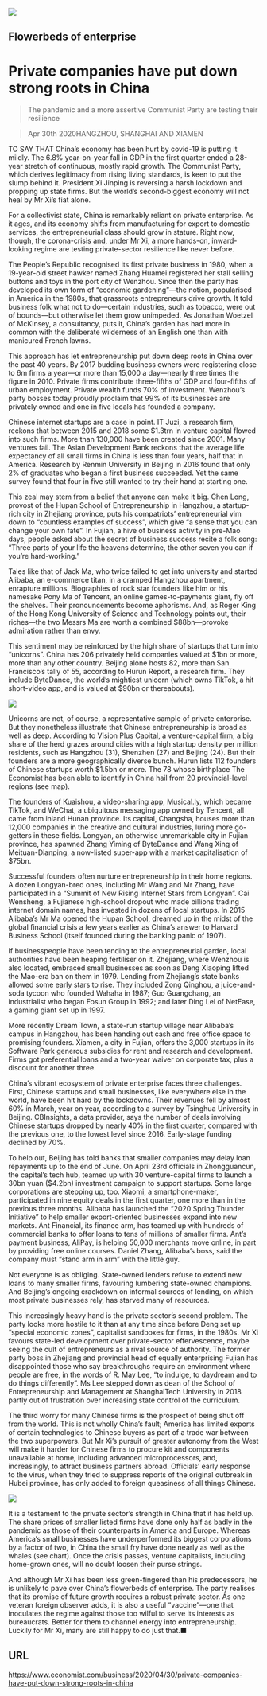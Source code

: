 ![](./images/20200502_WBP001_0.jpg)

## Flowerbeds of enterprise

# Private companies have put down strong roots in China

> The pandemic and a more assertive Communist Party are testing their resilience

> Apr 30th 2020HANGZHOU, SHANGHAI AND XIAMEN

TO SAY THAT China’s economy has been hurt by covid-19 is putting it mildly. The 6.8% year-on-year fall in GDP in the first quarter ended a 28-year stretch of continuous, mostly rapid growth. The Communist Party, which derives legitimacy from rising living standards, is keen to put the slump behind it. President Xi Jinping is reversing a harsh lockdown and propping up state firms. But the world’s second-biggest economy will not heal by Mr Xi’s fiat alone.

For a collectivist state, China is remarkably reliant on private enterprise. As it ages, and its economy shifts from manufacturing for export to domestic services, the entrepreneurial class should grow in stature. Right now, though, the corona-crisis and, under Mr Xi, a more hands-on, inward-looking regime are testing private-sector resilience like never before.

The People’s Republic recognised its first private business in 1980, when a 19-year-old street hawker named Zhang Huamei registered her stall selling buttons and toys in the port city of Wenzhou. Since then the party has developed its own form of “economic gardening”—the notion, popularised in America in the 1980s, that grassroots entrepreneurs drive growth. It told business folk what not to do—certain industries, such as tobacco, were out of bounds—but otherwise let them grow unimpeded. As Jonathan Woetzel of McKinsey, a consultancy, puts it, China’s garden has had more in common with the deliberate wilderness of an English one than with manicured French lawns.

This approach has let entrepreneurship put down deep roots in China over the past 40 years. By 2017 budding business owners were registering close to 6m firms a year—or more than 15,000 a day—nearly three times the figure in 2010. Private firms contribute three-fifths of GDP and four-fifths of urban employment. Private wealth funds 70% of investment. Wenzhou’s party bosses today proudly proclaim that 99% of its businesses are privately owned and one in five locals has founded a company.

Chinese internet startups are a case in point. IT Juzi, a research firm, reckons that between 2015 and 2018 some $1.3trn in venture capital flowed into such firms. More than 130,000 have been created since 2001. Many ventures fail. The Asian Development Bank reckons that the average life expectancy of all small firms in China is less than four years, half that in America. Research by Renmin University in Beijing in 2016 found that only 2% of graduates who began a first business succeeded. Yet the same survey found that four in five still wanted to try their hand at starting one.

This zeal may stem from a belief that anyone can make it big. Chen Long, provost of the Hupan School of Entrepreneurship in Hangzhou, a startup-rich city in Zhejiang province, puts his compatriots’ entrepreneurial vim down to “countless examples of success”, which give “a sense that you can change your own fate”. In Fujian, a hive of business activity in pre-Mao days, people asked about the secret of business success recite a folk song: “Three parts of your life the heavens determine, the other seven you can if you’re hard-working.”

Tales like that of Jack Ma, who twice failed to get into university and started Alibaba, an e-commerce titan, in a cramped Hangzhou apartment, enrapture millions. Biographies of rock star founders like him or his namesake Pony Ma of Tencent, an online games-to-payments giant, fly off the shelves. Their pronouncements become aphorisms. And, as Roger King of the Hong Kong University of Science and Technology points out, their riches—the two Messrs Ma are worth a combined $88bn—provoke admiration rather than envy.

This sentiment may be reinforced by the high share of startups that turn into “unicorns”. China has 206 privately held companies valued at $1bn or more, more than any other country. Beijing alone hosts 82, more than San Francisco’s tally of 55, according to Hurun Report, a research firm. They include ByteDance, the world’s mightiest unicorn (which owns TikTok, a hit short-video app, and is valued at $90bn or thereabouts).



![](./images/20200502_WBM959.png)

Unicorns are not, of course, a representative sample of private enterprise. But they nonetheless illustrate that Chinese entrepreneurship is broad as well as deep. According to Vision Plus Capital, a venture-capital firm, a big share of the herd grazes around cities with a high startup density per million residents, such as Hangzhou (31), Shenzhen (27) and Beijing (24). But their founders are a more geographically diverse bunch. Hurun lists 112 founders of Chinese startups worth $1.5bn or more. The 78 whose birthplace The Economist has been able to identify in China hail from 20 provincial-level regions (see map).

The founders of Kuaishou, a video-sharing app, Musical.ly, which became TikTok, and WeChat, a ubiquitous messaging app owned by Tencent, all came from inland Hunan province. Its capital, Changsha, houses more than 12,000 companies in the creative and cultural industries, luring more go-getters in these fields. Longyan, an otherwise unremarkable city in Fujian province, has spawned Zhang Yiming of ByteDance and Wang Xing of Meituan-Dianping, a now-listed super-app with a market capitalisation of $75bn.

Successful founders often nurture entrepreneurship in their home regions. A dozen Longyan-bred ones, including Mr Wang and Mr Zhang, have participated in a “Summit of New Rising Internet Stars from Longyan”. Cai Wensheng, a Fujianese high-school dropout who made billions trading internet domain names, has invested in dozens of local startups. In 2015 Alibaba’s Mr Ma opened the Hupan School, dreamed up in the midst of the global financial crisis a few years earlier as China’s answer to Harvard Business School (itself founded during the banking panic of 1907).

If businesspeople have been tending to the entrepreneurial garden, local authorities have been heaping fertiliser on it. Zhejiang, where Wenzhou is also located, embraced small businesses as soon as Deng Xiaoping lifted the Mao-era ban on them in 1979. Lending from Zhejiang’s state banks allowed some early stars to rise. They included Zong Qinghou, a juice-and-soda tycoon who founded Wahaha in 1987; Guo Guangchang, an industrialist who began Fosun Group in 1992; and later Ding Lei of NetEase, a gaming giant set up in 1997.

More recently Dream Town, a state-run startup village near Alibaba’s campus in Hangzhou, has been handing out cash and free office space to promising founders. Xiamen, a city in Fujian, offers the 3,000 startups in its Software Park generous subsidies for rent and research and development. Firms got preferential loans and a two-year waiver on corporate tax, plus a discount for another three.

China’s vibrant ecosystem of private enterprise faces three challenges. First, Chinese startups and small businesses, like everywhere else in the world, have been hit hard by the lockdowns. Their revenues fell by almost 60% in March, year on year, according to a survey by Tsinghua University in Beijing. CBInsights, a data provider, says the number of deals involving Chinese startups dropped by nearly 40% in the first quarter, compared with the previous one, to the lowest level since 2016. Early-stage funding declined by 70%.

To help out, Beijing has told banks that smaller companies may delay loan repayments up to the end of June. On April 23rd officials in Zhongguancun, the capital’s tech hub, teamed up with 30 venture-capital firms to launch a 30bn yuan ($4.2bn) investment campaign to support startups. Some large corporations are stepping up, too. Xiaomi, a smartphone-maker, participated in nine equity deals in the first quarter, one more than in the previous three months. Alibaba has launched the “2020 Spring Thunder Initiative” to help smaller export-oriented businesses expand into new markets. Ant Financial, its finance arm, has teamed up with hundreds of commercial banks to offer loans to tens of millions of smaller firms. Ant’s payment business, AliPay, is helping 50,000 merchants move online, in part by providing free online courses. Daniel Zhang, Alibaba’s boss, said the company must “stand arm in arm” with the little guy.

Not everyone is as obliging. State-owned lenders refuse to extend new loans to many smaller firms, favouring lumbering state-owned champions. And Beijing’s ongoing crackdown on informal sources of lending, on which most private businesses rely, has starved many of resources.

This increasingly heavy hand is the private sector’s second problem. The party looks more hostile to it than at any time since before Deng set up “special economic zones”, capitalist sandboxes for firms, in the 1980s. Mr Xi favours state-led development over private-sector effervescence, maybe seeing the cult of entrepreneurs as a rival source of authority. The former party boss in Zhejiang and provincial head of equally enterprising Fujian has disappointed those who say breakthroughs require an environment where people are free, in the words of R. May Lee, “to indulge, to daydream and to do things differently”. Ms Lee stepped down as dean of the School of Entrepreneurship and Management at ShanghaiTech University in 2018 partly out of frustration over increasing state control of the curriculum.

The third worry for many Chinese firms is the prospect of being shut off from the world. This is not wholly China’s fault; America has limited exports of certain technologies to Chinese buyers as part of a trade war between the two superpowers. But Mr Xi’s pursuit of greater autonomy from the West will make it harder for Chinese firms to procure kit and components unavailable at home, including advanced microprocessors, and, increasingly, to attract business partners abroad. Officials’ early response to the virus, when they tried to suppress reports of the original outbreak in Hubei province, has only added to foreign queasiness of all things Chinese.



![](./images/20200502_WBC376.png)

It is a testament to the private sector’s strength in China that it has held up. The share prices of smaller listed firms have done only half as badly in the pandemic as those of their counterparts in America and Europe. Whereas America’s small businesses have underperformed its biggest corporations by a factor of two, in China the small fry have done nearly as well as the whales (see chart). Once the crisis passes, venture capitalists, including home-grown ones, will no doubt loosen their purse strings.

And although Mr Xi has been less green-fingered than his predecessors, he is unlikely to pave over China’s flowerbeds of enterprise. The party realises that its promise of future growth requires a robust private sector. As one veteran foreign observer adds, it is also a useful “vaccine”—one that inoculates the regime against those too wilful to serve its interests as bureaucrats. Better for them to channel energy into entrepreneurship. Luckily for Mr Xi, many are still happy to do just that.■

## URL

https://www.economist.com/business/2020/04/30/private-companies-have-put-down-strong-roots-in-china
